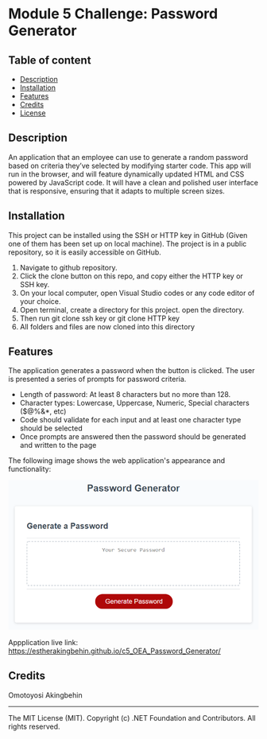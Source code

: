 # Module 5 Challenge: Password Generator



## Table of content 

* [Description](#Description)
* [Installation](#installation)
* [Features](#features)
* [Credits](#credits)
* [License](#license)

## Description 
An application that an employee can use to generate a random password based on criteria they’ve selected by modifying starter code. This app will run in the browser, and will feature dynamically updated HTML and CSS powered by JavaScript code. It will have a clean and polished user interface that is responsive, ensuring that it adapts to multiple screen sizes.


## Installation
This project can be installed using the SSH or HTTP key in GitHub (Given one of them has been set up on local machine). The project is in a public repository, so it is easily accessible on GitHub.
1. Navigate to github repository. 
2. Click the clone button on this repo, and copy either the HTTP key or SSH key. 
3. On your local computer, open Visual Studio codes or any code editor of your choice. 
4. Open terminal, create a directory for this project. open the directory. 
5. Then run git clone ssh key or git clone HTTP key
6. All folders and files are now cloned into this directory

## Features

The application generates a password when the button is clicked. The user is presented a series of prompts for password criteria.
- Length of password: At least 8 characters but no more than 128.
- Character types: Lowercase, Uppercase, Numeric, Special characters ($@%&*, etc)
- Code should validate for each input and at least one character type should be selected
- Once prompts are answered then the password should be generated and written to the page

The following image shows the web application's appearance and functionality:

![password generator demo](../assets/05-javascript-challenge-demo.png)

Appplication live link:
https://estherakingbehin.github.io/c5_OEA_Password_Generator/




## Credits

Omotoyosi Akingbehin

---
The MIT License (MIT). Copyright (c) .NET Foundation and Contributors. All rights reserved.
